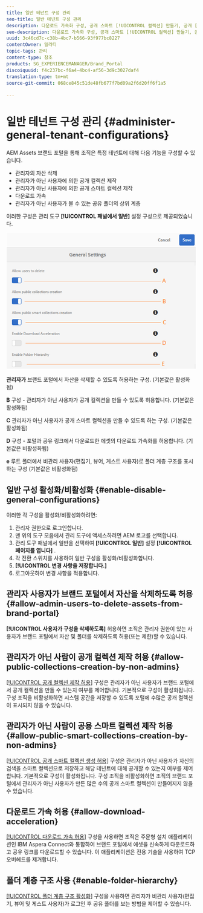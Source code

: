 ```yaml
---
title: 일반 테넌트 구성 관리
seo-title: 일반 테넌트 구성 관리
description: 다운로드 가속화 구성, 공개 스마트 [!UICONTROL 컬렉션] 만들기, 공개 [!UICONTROL 컬렉션] 만들기, 관리 사용자가 테넌트의 자산을 삭제할 수 있도록 합니다.
seo-description: 다운로드 가속화 구성, 공개 스마트 [!UICONTROL 컬렉션] 만들기, 공개 [!UICONTROL 컬렉션] 만들기, 관리 사용자가 테넌트의 자산을 삭제할 수 있도록 합니다.
uuid: 3c46cd7c-c38b-4bc7-b566-93f977bc8227
contentOwner: 밀라티
topic-tags: 관리
content-type: 참조
products: SG_EXPERIENCEMANAGER/Brand_Portal
discoiquuid: f4c237bc-f6a4-4bc4-af56-3d9c3027daf4
translation-type: tm+mt
source-git-commit: 068ce845c51de48fb677f7bd09a2f6d20ff6f1a5

---
```



# 일반 테넌트 구성 관리 {#administer-general-tenant-configurations}

AEM Assets 브랜드 포털을 통해 조직은 특정 테넌트에 대해 다음 기능을 구성할 수 있습니다.

* 관리자의 자산 삭제
* 관리자가 아닌 사용자에 의한 공개 컬렉션 제작
* 관리자가 아닌 사용자에 의한 공개 스마트 컬렉션 제작
* 다운로드 가속
* 관리자가 아닌 사용자가 볼 수 있는 공유 폴더의 상위 계층

이러한 구성은 관리 도구 **[!UICONTROL 패널에서 일반]** 설정 구성으로 제공되었습니다.

![](assets/general-configs.png)

**관리자가** 브랜드 포털에서 자산을 삭제할 수 있도록 허용하는 구성. (기본값은 활성화됨)

**B** 구성 - 관리자가 아닌 사용자가 공개 컬렉션을 만들 수 있도록 허용합니다. (기본값은 활성화됨)

**C** 관리자가 아닌 사용자가 공개 스마트 컬렉션을 만들 수 있도록 하는 구성. (기본값은 활성화됨)

**D** 구성 - 포털과 공유 링크에서 다운로드한 에셋의 다운로드 가속화를 허용합니다. (기본값은 비활성화됨)

**e** 루트 폴더에서 비관리 사용자(편집기, 뷰어, 게스트 사용자)로 폴더 계층 구조를 표시하는 구성 (기본값은 비활성화됨)

## 일반 구성 활성화/비활성화 {#enable-disable-general-configurations}

이러한 각 구성을 활성화/비활성화하려면:

1. 관리자 권한으로 로그인합니다.
2. 맨 위의 도구 모음에서 관리 도구에 액세스하려면 AEM 로고를 선택합니다.
3. 관리 도구 패널에서 일반을 선택하여 **[!UICONTROL 일반]** 설정 **[!UICONTROL 페이지를 엽니다]** .
4. 각 전환 스위치를 사용하여 일반 구성을 활성화/비활성화합니다.
5. **[!UICONTROL 변경 사항을 저장합니다.]**
6. 로그아웃하여 변경 사항을 적용합니다.

## 관리자 사용자가 브랜드 포털에서 자산을 삭제하도록 허용 {#allow-admin-users-to-delete-assets-from-brand-portal}

**[!UICONTROL 사용자가 구성을 삭제하도록]** 허용하면 조직은 관리자 권한이 있는 사용자가 브랜드 포털에서 자산 및 폴더를 삭제하도록 허용(또는 제한)할 수 있습니다.

## 관리자가 아닌 사람이 공개 컬렉션 제작 허용 {#allow-public-collections-creation-by-non-admins}

[[!UICONTROL 공개 컬렉션 제작 허용]](../using/brand-portal-share-collection.md#main-pars-text-1915052376) 구성은 관리자가 아닌 사용자가 브랜드 포털에서 공개 컬렉션을 만들 수 있는지 여부를 제어합니다. 기본적으로 구성이 활성화됩니다. 구성 조직을 비활성화하면 시스템 공간을 저장할 수 있도록 포털에 수많은 공개 컬렉션이 표시되지 않을 수 있습니다.

## 관리자가 아닌 사람이 공용 스마트 컬렉션 제작 허용 {#allow-public-smart-collections-creation-by-non-admins}

[[!UICONTROL 공개 스마트 컬렉션 생성 허용]](../using/brand-portal-searching.md#main-pars-header-500620467) 구성은 관리자가 아닌 사용자가 자신의 검색을 스마트 컬렉션으로 저장하고 해당 테넌트에 대해 공개할 수 있는지 여부를 제어합니다. 기본적으로 구성이 활성화됩니다. 구성 조직을 비활성화하면 조직의 브랜드 포털에서 관리자가 아닌 사용자가 만든 많은 수의 공개 스마트 컬렉션이 만들어지지 않을 수 있습니다.

## 다운로드 가속 허용 {#allow-download-acceleration}

[[!UICONTROL 다운로드 가속 허용]](../using/accelerated-download.md) 구성을 사용하면 조직은 주문형 설치 애플리케이션인 IBM Aspera Connect와 통합하여 브랜드 포털에서 에셋을 신속하게 다운로드하고 공유 링크를 다운로드할 수 있습니다. 이 애플리케이션은 전용 기술을 사용하여 TCP 오버헤드를 제거합니다.

## 폴더 계층 구조 사용 {#enable-folder-hierarchy}

[[!UICONTROL 폴더 계층 구조 활성화]](../using/brand-portal-sharing-folders.md#non-admin-user-access-to-shared-folders) 구성을 사용하면 관리자가 비관리 사용자(편집기, 뷰어 및 게스트 사용자)가 로그인 후 공유 폴더를 보는 방법을 제어할 수 있습니다.
